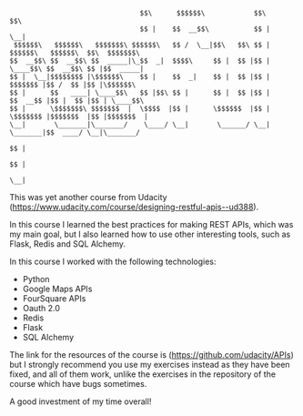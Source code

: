     
                                    $$\      $$$$$$\            $$\                           $$\           
                                    $$ |    $$  __$$\           $$ |                          \__|          
     $$$$$$\   $$$$$$\   $$$$$$$\ $$$$$$\   $$ /  \__|$$\   $$\ $$ |       $$$$$$\   $$$$$$\  $$\  $$$$$$$\ 
    $$  __$$\ $$  __$$\ $$  _____|\_$$  _|  $$$$\     $$ |  $$ |$$ |       \____$$\ $$  __$$\ $$ |$$  _____|
    $$ |  \__|$$$$$$$$ |\$$$$$$\    $$ |    $$  _|    $$ |  $$ |$$ |       $$$$$$$ |$$ /  $$ |$$ |\$$$$$$\  
    $$ |      $$   ____| \____$$\   $$ |$$\ $$ |      $$ |  $$ |$$ |      $$  __$$ |$$ |  $$ |$$ | \____$$\ 
    $$ |      \$$$$$$$\ $$$$$$$  |  \$$$$  |$$ |      \$$$$$$  |$$ |      \$$$$$$$ |$$$$$$$  |$$ |$$$$$$$  |
    \__|       \_______|\_______/    \____/ \__|       \______/ \__|       \_______|$$  ____/ \__|\_______/ 
                                                                                    $$ |                    
                                                                                    $$ |                    
                                                                                    \__|                    
This was yet another course from Udacity 
(https://www.udacity.com/course/designing-restful-apis--ud388). 

In this course I learned the best practices for making REST APIs, which was my 
main goal, but I also learned how to use other interesting tools, such as Flask, 
Redis and SQL Alchemy. 

In this course I worked with the following technologies:

 - Python
 - Google Maps APIs
 - FourSquare APIs
 - Oauth 2.0
 - Redis
 - Flask
 - SQL Alchemy

The link for the resources of the course is (https://github.com/udacity/APIs) 
but I strongly recommend you use my exercises instead as they have been fixed, 
and all of them work, unlike the exercises in the repository of the course which 
have bugs sometimes.

A good investment of my time overall!